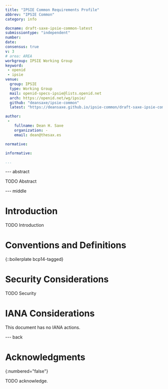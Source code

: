 ```yaml
---
title: "IPSIE Common Requirements Profile"
abbrev: "IPSIE Common"
category: info

docname: draft-saxe-ipsie-common-latest
submissiontype: "independent"
number:
date:
consensus: true
v: 3
# area: AREA
workgroup: IPSIE Working Group
keyword:
 - openid
 - ipsie
venue:
  group: IPSIE
  type: Working Group
  mail: openid-specs-ipsie@lists.openid.net
  arch: https://openid.net/wg/ipsie/
  github: "deansaxe/ipsie-common"
  latest: "https://deansaxe.github.io/ipsie-common/draft-saxe-ipsie-common-.html"

author:
 -
    fullname: Dean H. Saxe
    organization: -
    email: dean@thesax.es

normative:

informative:

...
```


--- abstract

TODO Abstract


--- middle

# Introduction

TODO Introduction


# Conventions and Definitions

{::boilerplate bcp14-tagged}


# Security Considerations

TODO Security


# IANA Considerations

This document has no IANA actions.


--- back

# Acknowledgments
{:numbered="false"}

TODO acknowledge.
